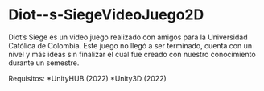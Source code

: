 # Diot--s-SiegeVideoJuego2D
Diot’s Siege es un video juego realizado con amigos para la Universidad Católica de Colombia. 
Este juego no llegó a ser terminado, cuenta con un nivel y más ideas sin finalizar el cual fue creado con nuestro conocimiento durante un semestre. 

Requisitos:
*UnityHUB (2022)
*Unity3D (2022)
